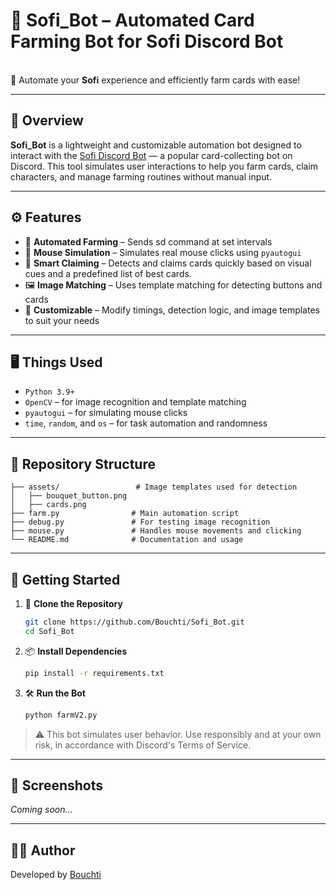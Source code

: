 # 🌾 Sofi\_Bot – Automated Card Farming Bot for Sofi Discord Bot

\
🤖 Automate your **Sofi** experience and efficiently farm cards with ease!

---

## 📌 Overview

**Sofi\_Bot** is a lightweight and customizable automation bot designed to interact with the [Sofi Discord Bot](https://discord.com/invite/sofi) — a popular card-collecting bot on Discord. This tool simulates user interactions to help you farm cards, claim characters, and manage farming routines without manual input.

---

## ⚙️ Features

- 🔁 **Automated Farming** – Sends sd command at set intervals
- 👡 **Mouse Simulation** – Simulates real mouse clicks using `pyautogui`
- 🧠 **Smart Claiming** – Detects and claims cards quickly based on visual cues and a predefined list of best cards.
- 🖼️ **Image Matching** – Uses template matching for detecting buttons and cards
- 🔧 **Customizable** – Modify timings, detection logic, and image templates to suit your needs

---

## 🖥️ Things Used

- `Python 3.9+`
- `OpenCV` – for image recognition and template matching
- `pyautogui` – for simulating mouse clicks
- `time`, `random`, and `os` – for task automation and randomness

---

## 📂 Repository Structure

```
├── assets/                 # Image templates used for detection
│   ├── bouquet_button.png
│   ├── cards.png
├── farm.py                # Main automation script
├── debug.py               # For testing image recognition
├── mouse.py               # Handles mouse movements and clicking
└── README.md              # Documentation and usage
```

---

## 🚀 Getting Started

1. 📅 **Clone the Repository**

   ```bash
   git clone https://github.com/Bouchti/Sofi_Bot.git
   cd Sofi_Bot
   ```

2. 📦 **Install Dependencies**

   ```bash
   pip install -r requirements.txt
   ```

3. 🛠️ **Run the Bot**

   ```bash
   python farmV2.py
   ```

> ⚠️ This bot simulates user behavior. Use responsibly and at your own risk, in accordance with Discord's Terms of Service.

---

## 📸 Screenshots

*Coming soon...*

---

## 🧑‍💻 Author

Developed by [Bouchti](https://github.com/Bouchti)

